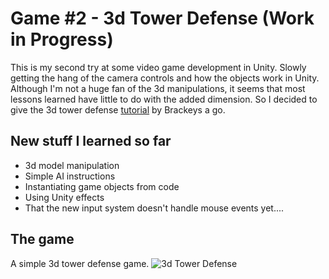 # Game #2 - 3d Tower Defense (Work in Progress)

This is my second try at some video game development in Unity. Slowly getting the hang of the camera controls and how the objects work in Unity. Although I'm not a huge fan of the 3d manipulations, it seems that most lessons learned have little to do with the added dimension. So I decided to give the 3d tower defense [tutorial](https://www.youtube.com/watch?v=beuoNuK2tbk&list=PLPV2KyIb3jR4u5jX8za5iU1cqnQPmbzG0&index=1) by Brackeys a go.

New stuff I learned so far
-----------------------------
- 3d model manipulation
- Simple AI instructions
- Instantiating game objects from code
- Using Unity effects
- That the new input system doesn't handle mouse events yet....

The game
-----------------------------
A simple 3d tower defense game.
![3d Tower Defense](https://github.com/FishSt1ck-git/3d-Tower-Defense/blob/master/3d%20Tower%20Defense.PNG)

